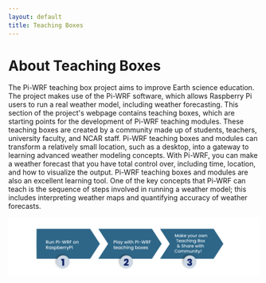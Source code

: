 ```yaml
---
layout: default
title: Teaching Boxes
---
```


# About Teaching Boxes
The Pi-WRF teaching box project aims to improve Earth science education. 
The project makes use of the Pi-WRF software, which allows Raspberry Pi 
users to run a real weather model, including weather forecasting. This 
section of the project's webpage contains teaching boxes, which are 
starting points for the development of Pi-WRF teaching modules. These 
teaching boxes are created by a community made up of students, teachers, 
university faculty, and NCAR staff. Pi-WRF teaching boxes and modules can 
transform a relatively small location, such as a desktop, into a gateway 
to learning advanced weather modeling concepts. With Pi-WRF, you can make 
a weather forecast that you have total control over, including time, 
location, and how to visualize the output. Pi-WRF teaching boxes and 
modules are also an excellent learning tool. One of the key concepts that 
Pi-WRF can teach is the sequence of steps involved in running a weather 
model; this includes interpreting weather maps and quantifying accuracy of 
weather forecasts.

![Run, Learn, Create](https://raw.githubusercontent.com/NCAR/piwrf-teachingbox/gh-pages/pages/TeachingBox_slide1.png "Run, Play, Create")
